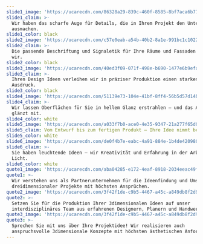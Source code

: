 ```yaml
---
slide1_image: 'https://ucarecdn.com/86328a29-839c-460f-8585-8bf7aca6b777/'
slide1_claim: >-
  Wir haben das scharfe Auge für Details, die in Ihrem Projekt den Unterschied
  ausmachen.
slide1_color: black
slide2_image: 'https://ucarecdn.com/c57e0eab-a54b-40b2-8a1e-991bc1c10228/'
slide2_claim: >-
  Die passende Beschriftung und Signaletik für Ihre Räume und Fassaden gestalten
  wir.
slide2_color: black
slide3_image: 'https://ucarecdn.com/40ed3f09-071f-498e-b690-1477e6b9efa9/'
slide3_claim: >-
  Ihren Design Ideen verleihen wir in präziser Produktion einen starken
  Ausdruck.
slide3_color: black
slide4_image: 'https://ucarecdn.com/51139e73-104e-41bf-8ff4-56b5d57d14bf/'
slide4_claim: >-
  Wir lassen Oberflächen für Sie in hellem Glanz erstrahlen — und das Auge
  glänzt mit.
slide4_color: white
slide5_image: 'https://ucarecdn.com/a033f7b0-ace0-4e35-9347-21a277f65d0a/'
slide5_claim: Vom Entwurf bis zum fertigen Produkt — Ihre Idee nimmt bei uns Form an.
slide5_color: white
slide6_image: 'https://ucarecdn.com/de0f4b7e-eabc-4a91-884e-1b4de420980e/'
slide6_claim: >-
  Sie haben leuchtende Ideen — wir Kreativität und Erfahrung in der Arbeit mit
  Licht.
slide6_color: white
quote1_image: 'https://ucarecdn.com/aba04285-e172-4eaf-8918-2034eeac49f6/'
quote1: >-
  Wir verstehen uns als Partnerunternehmen für die Ideenfindung und Umsetzung
  dreidimensionaler Projekte mit höchsten Ansprüchen.
quote2_image: 'https://ucarecdn.com/3f42f1de-c9b5-4467-a45c-a849db8f2d93/'
quote2: >-
  Setzen Sie für die Produktion Ihrer 3dimensionalen Ideen auf unser
  interdisziplinäres Team aus erfahrenen Designern, Planern und Handwerkern.
quote3_image: 'https://ucarecdn.com/3f42f1de-c9b5-4467-a45c-a849db8f2d93/'
quote3: >-
  Sprechen Sie mit uns über Ihre Projektidee! Wir realisieren auch
  anspruchsvolle 3dimensionale Konzepte mit höchsten ästhetischen Anforderungen.
---
```


